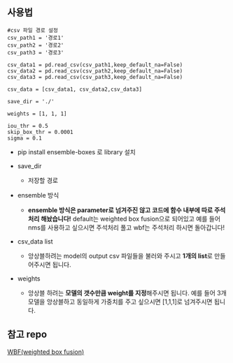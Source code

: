 ## 사용법

```
#csv 파일 경로 설정
csv_path1 = '경로1'
csv_path2 = '경로2'
csv_path3 = '경로3'

csv_data1 = pd.read_csv(csv_path1,keep_default_na=False)
csv_data2 = pd.read_csv(csv_path2,keep_default_na=False)
csv_data3 = pd.read_csv(csv_path3,keep_default_na=False)

csv_data = [csv_data1, csv_data2,csv_data3]

save_dir = './'

weights = [1, 1, 1]

iou_thr = 0.5
skip_box_thr = 0.0001
sigma = 0.1
```

- pip install ensemble-boxes 로 library 설치

- save_dir
  - 저장할 경로
- ensemble 방식
  - **ensemble 방식은 parameter로 넘겨주진 않고 코드에 함수 내부에 따로 주석처리 해놨습니다!** default는 weighted box fusion으로 되어있고 예를 들어 nms를 사용하고 싶으시면 주석처리 풀고 wbf는 주석처리 하시면 돌아갑니다!
- csv_data list
  - 앙상블하려는 model의 output csv 파일들을 불러와 주시고 **1개의 list**로 만들어주시면 됩니다.
- weights
  - 앙상블 하려는 **모델의 갯수만큼 weight를 지정**해주시면 됩니다. 예를 들어 3개 모델을 앙상블하고 동일하게 가중치를 주고 싶으시면 [1,1,1]로 넘겨주시면 됩니다.

## 참고 repo

[WBF(weighted box fusion)](https://github.com/ZFTurbo/Weighted-Boxes-Fusion)
